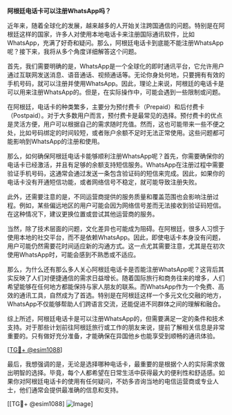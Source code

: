 **阿根廷电话卡可以注册WhatsApp吗？**

近年来，随着全球化的发展，越来越多的人开始关注跨国通信的问题。特别是在阿根廷这样的国家，许多人对使用本地电话卡来注册国际通讯软件，比如WhatsApp，充满了好奇和疑问。那么，阿根廷电话卡到底能不能注册WhatsApp呢？接下来，我将从多个角度详细解答这个问题。

首先，我们需要明确的是，WhatsApp是一个全球化的即时通讯平台，它允许用户通过互联网发送消息、语音通话、视频通话等。无论你身处何地，只要拥有有效的手机号码，就可以注册并使用WhatsApp。因此，理论上来说，阿根廷的电话卡是可以用来注册WhatsApp的。但是，在实际操作中，可能会遇到一些限制或问题。

在阿根廷，电话卡的种类繁多，主要分为预付费卡（Prepaid）和后付费卡（Postpaid）。对于大多数用户而言，预付费卡是最常见的选择。预付费卡的优点是灵活方便，用户可以根据自己的需求随时充值。然而，这也可能带来一些不便之处，比如号码绑定的时间较短，或者账户余额不足时无法正常使用。这些问题都可能影响到WhatsApp的注册和使用。

那么，如何确保阿根廷电话卡能够顺利注册WhatsApp呢？首先，你需要确保你的电话卡已经激活，并且有足够的余额支持短信服务。WhatsApp在注册过程中需要验证手机号码，这通常会通过发送一条包含验证码的短信来完成。因此，如果你的电话卡没有开通短信功能，或者网络信号不稳定，就可能导致注册失败。

此外，还需要注意的是，不同运营商提供的服务质量和覆盖范围也会影响注册过程。例如，某些偏远地区的用户可能会因为网络信号差而无法接收到验证码短信。在这种情况下，建议更换位置或尝试其他运营商的服务。

当然，除了技术层面的问题，文化差异也可能成为阻碍。在阿根廷，很多人习惯于使用本地的社交平台，而不是依赖WhatsApp。因此，即使电话卡本身没有问题，用户可能仍然需要花时间适应新的沟通方式。这一点尤其需要注意，尤其是在初次使用WhatsApp时，可能会感到不熟悉或不适应。

那么，为什么还有那么多人关心阿根廷电话卡是否能注册WhatsApp呢？这背后其实反映了人们对便捷通信的需求日益增长。随着国际旅行和商务往来的增多，人们希望能够在任何地方都能保持与家人朋友的联系。而WhatsApp作为一个免费、高效的通讯工具，自然成为了首选。特别是在阿根廷这样一个多元文化交融的地方，WhatsApp不仅能够帮助人们跨语言交流，还能促进不同群体之间的理解和融合。

综上所述，阿根廷电话卡是可以注册WhatsApp的，但需要满足一定的条件和技术支持。对于那些计划前往阿根廷旅行或工作的朋友来说，提前了解相关信息是非常重要的。只有做好充分准备，才能确保在异国他乡也能享受到顺畅的通讯体验。

[[TG💪+ @esim1088](https://t.me/s/esim1088)]

最后，我想强调的是，无论是选择哪种电话卡，最重要的是根据个人的实际需求做出明智的选择。毕竟，每个人都希望在日常生活中获得最大的便利性和舒适感。如果你对阿根廷电话卡的使用有任何疑问，不妨多咨询当地的电信运营商或专业人士，他们通常会提供最准确的信息和支持。

[[TG💪+ @esim1088] ![Image](https://i.postimg.cc/4NQfJmqS/Snipaste-2025-05-13-00-14-12.png)]